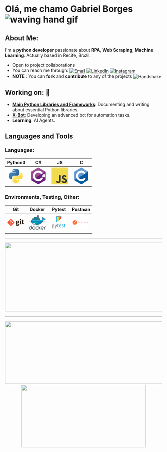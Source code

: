 # Olá, me chamo **Gabriel Borges** <img src="https://user-images.githubusercontent.com/72663882/171687151-bb31c996-c9d2-49c8-b593-734946893b23.gif" alt="waving hand gif" aria-hidden="true" width="30" />

## About Me:    
I'm a **python developer** passionate about **RPA**, **Web Scraping**, **Machine Learning**. Actually based in Recife, Brazil.

- Open to project collaborations
- You can reach me through: <a href="mailto:dev.gabrielsborges@gmail.com" title="Email"><img alt="Email" src="https://img.shields.io/badge/Gmail-D14836?style=for-the-badge&logo=gmail&logoColor=white" height="30" align="center"/></a> <a href="https://www.linkedin.com/in/devgabrielsborges/"><img  alt="LinkedIn" title="LinkedIn" src="https://img.shields.io/static/v1?message=LinkedIn&logo=linkedin&label=&color=0077B5&logoColor=white&labelColor=&style=for-the-badge" height="30" align="center" /></a>
<a href="https://instagram.com/gabrielsborgees" title="Instagram"><img alt="Instagram" src="https://img.shields.io/badge/-Instagram-%23E4405F?style=for-the-badge&logo=instagram&logoColor=white" height="30" align="center"/></a>
- **NOTE** : You can **fork** and **contribute** to any of the projects <img src="https://raw.githubusercontent.com/Tarikul-Islam-Anik/Animated-Fluent-Emojis/master/Emojis/Hand%20gestures/Handshake.png" alt="Handshake" width="25" height="25" align="center" />   

## Working on: 🚀

- **[Main Python Libraries and Frameworks](https://github.com/devgabrielsborges/Main-Python-Librarys)**: Documenting and writing about essential Python libraries.
- **[X-Bot](https://github.com/devgabrielsborges/X-Bot)**: Developing an advanced bot for automation tasks.
- **Learning**: AI Agents.


## Languages and Tools 
<div>

### Languages:
| Python3 | C# | JS | C 
|----------|----------|----------|----------|
|  <img src="https://github.com/devicons/devicon/blob/master/icons/python/python-original.svg" title="Python"  alt="Python" width="55" height="55"/> |  <img src="https://github.com/devicons/devicon/blob/master/icons/csharp/csharp-original.svg" title="C"  alt="C" width="55" height="55"/> |  <img src="https://github.com/devicons/devicon/blob/master/icons/javascript/javascript-original.svg" title="JavaScript" alt="JavaScript" width="55" height="55"/> | <img src="https://github.com/devicons/devicon/blob/master/icons/c/c-original.svg" title="C" alt="C" width="55" height="55"/>
  
### Environments, Testing, Other:

| Git | Docker | Pytest | Postman |
|----------|----------|----------|----------|
|<img src="https://github.com/devicons/devicon/blob/master/icons/git/git-original-wordmark.svg" title="Git" alt="Git" width="55" height="55"/>|<img src="https://github.com/devicons/devicon/blob/master/icons/docker/docker-original-wordmark.svg" title="Docker" alt="Docker" width="55" height="55"/>|<img src="https://github.com/devicons/devicon/blob/master/icons/pytest/pytest-original-wordmark.svg" title="pytest" alt="pytest" width="55" height="55"/>| <img src="https://github.com/devicons/devicon/blob/master/icons/postman/postman-original-wordmark.svg" title="Postman" alt="Postman" width="55" height="55"/>|
  
</div>

---

  
<p align="center">
  <img width="800" height="220" src="https://streak-stats.demolab.com?user=devgabrielsborges&theme=blue-green&title_color=00b3ff&hide_border=true&border_radius=5&card_width=800">
</p>


---




<p align="center">
  <img width="600" height="200" src="https://github-readme-stats.vercel.app/api?username=devgabrielsborges&show_icons=true&theme=blue-green&title_color=00b3ff">
  <img width="400" height="200" src="https://github-readme-stats.vercel.app/api/top-langs/?username=devgabrielsborges&size_weight=0.0005&count_weight=0.3&layout=compact&theme=blue-green&title_color=00b3ff">
</p>
